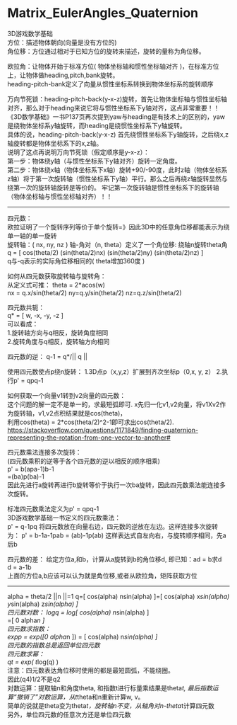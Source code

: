 # Matrix_EulerAngles_Quaternion
3D游戏数学基础  
方位：描述物体朝向(向量是没有方位的)  
角位移：方位通过相对于已知方位的旋转来描述，旋转的量称为角位移。  

欧拉角：让物体开始于标准方位( 物体坐标轴和惯性坐标轴对齐 )，在标准方位上，让物体做heading,pitch,bank旋转。  
heading-pitch-bank定义了向量从惯性坐标系转换到物体坐标系的旋转顺序   

万向节死锁：heading-pitch-back(y-x-z)旋转，首先让物体坐标轴与惯性坐标轴对齐，那么对于heading来说它将与惯性坐标系下y轴对齐，这点非常重要！！ 《3D数学基础》一书P137页再次提到yaw与heading是有技术上的区别的，yaw是绕物体坐标系y轴旋转，而heading是绕惯性坐标系下y轴旋转。   
具体的说，heading-pitch-back(y-x-z) 首先绕惯性坐标系下y轴旋转，之后绕x,z轴旋转都是物体坐标系下的x,z轴。    
说明了这点再说明万向节死锁（假定顺序是y-x-z）：  
第一步：物体绕y轴（与惯性坐标系下y轴对齐）旋转一定角度。  
第二步：物体绕x轴（物体坐标系下x轴）旋转+90/-90度，此时z轴（物体坐标系z轴）将于第一次旋转轴（惯性坐标系下y轴）平行。那么之后再绕z轴旋转显然与绕第一次的旋转轴旋转是等价的。
牢记第一次旋转轴是惯性坐标系下的旋转轴（物体坐标轴与惯性坐标轴对齐）！！ 
  
-------------------------------------------------------------------------------------------------------------------------

四元数：  
欧拉证明了一个旋转序列等价于单个旋转=》因此3D中的任意角位移都能表示为绕单一轴的单一旋转  
旋转轴：( nx, ny, nz )  轴-角对（n, theta）定义了一个角位移: 绕轴n旋转theta角  
q = [ cos(theta/2)  (sin(theta/2)nx)   (sin(theta/2)ny)    (sin(theta/2)nz) ]  
q与-q表示的实际角位移相同的( theta增加360度 )  

如何从四元数获取旋转轴与旋转角：  
从定义式可推： theta = 2*acos(w)  
nx = q.x/sin(theta/2) ny=q.y/sin(theta/2) nz=q.z/sin(theta/2)  

四元数共轭：  
q* = [ w, -x, -y, -z ]  
可以看成：  
1.旋转轴方向与q相反，旋转角度相同  
2.旋转角度与q相反，旋转轴方向相同  

四元数的逆：
q-1 = q*/|| q ||

使用四元数使点p绕n旋转：
1.3D点p（x,y,z）扩展到齐次坐标p（0,x, y, z）
2.执行p' = qpq-1  

如何获取一个向量v1转到v2向量的四元数：  
这个问题的解一定不是单一的，求最短弧即可.  x先归一化v1,v2向量，将v1Xv2作为旋转轴，v1,v2点积结果就是cos(theta)，  
利用cos(theta) = 2*cos(theta/2)^2-1即可求出cos(theta/2).  
https://stackoverflow.com/questions/1171849/finding-quaternion-representing-the-rotation-from-one-vector-to-another#  
  
四元数乘法连接多次旋转：  
(四元数乘积的逆等于各个四元数的逆以相反的顺序相乘)  
p' = b(apa-1)b-1  
    =(ba)p(ba)-1  
因此先进行a旋转再进行b旋转等价于执行一次ba旋转，因此四元数乘法能连接多次旋转。  

标准四元数乘法定义为p' = qpq-1  
3D游戏数学基础一书定义的四元数乘法：  
p' = q-1pq
将四元数放在向量右边，四元数的逆放在左边。这样连接多次旋转为：
p' = b-1a-1pab = (ab)-1p(ab)
这样表达式自左向右，与旋转顺序相同，先a后b

四元数的差：
给定方位a,和b，计算从a旋转到b的角位移d, 即已知：ad = b求d  
d = a-1b  
上面的方位a,b应该可以认为就是角位移,或者从欧拉角，矩阵获取方位  

-----------------------------------------------------------------  
alpha = theta/2 ||n ||=1 
q=[ cos(alpha)  nsin(alpha) ]=[ cos(alpha) x*sin(alpha) y*sin(alpha) z*sin(alpha) ]  
四元数对数： 
logq = log[ cos(alpha)  n*sin(alpha) ]  
=[ 0 alpha*n ]  
四元数求指数：  
expp = exp([0 alpha*n ]) = [ cos(alpha) n*sin(alpha) ]  
四元数的指数总是返回单位四元数  
四元数求幂：  
qt = exp( t*log(q) )   
注意：四元数表达角位移时使用的都是最短圆弧，不能绕圈。  
因此(q4)1/2不是q2  
对数运算：提取轴n和角度theta, 和指数t进行标量乘结果是theta*t, 最后指数运算“撤销了”对数运算，从t*theta和n重新计算w, v。  
简单的说就是theta变为theta*t，旋转轴n不变，从轴角对n-theta*t计算四元数  
另外，单位四元数的任意次方还是单位四元数  

